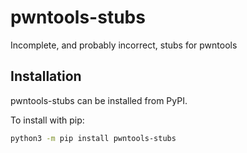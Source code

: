 # pwntools-stubs

Incomplete, and probably incorrect, stubs for pwntools

## Installation

pwntools-stubs can be installed from PyPI.

To install with pip:

```bash
python3 -m pip install pwntools-stubs
```

